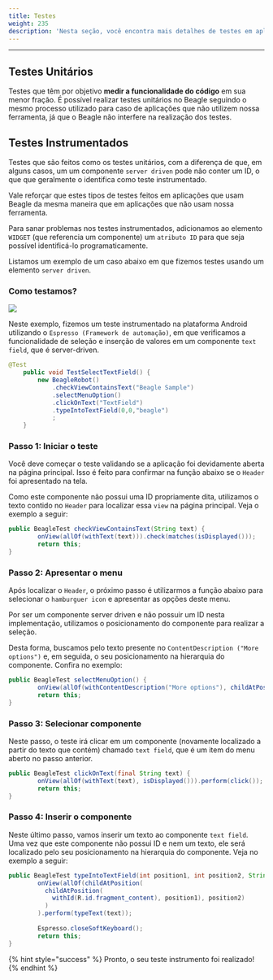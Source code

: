 ```yaml
---
title: Testes
weight: 235
description: 'Nesta seção, você encontra mais detalhes de testes em aplicações com o Beagle.'
---
```


---

## Testes Unitários

Testes que têm por objetivo **medir a funcionalidade do código** em sua menor fração. É possível realizar testes unitários no Beagle seguindo o mesmo processo utilizado para caso de aplicações que não utilizem nossa ferramenta, já que o Beagle não interfere na realização dos testes. 

## Testes Instrumentados

Testes que são feitos como os testes unitários, com a diferença de que, em alguns casos, um um componente `server driven` pode não conter um ID, o que que geralmente o identifica como teste instrumentado.

Vale reforçar que estes tipos de testes feitos em aplicações que usam Beagle da mesma maneira que em aplicações que não usam nossa ferramenta.  

Para sanar problemas nos testes instrumentados, adicionamos ao elemento `WIDGET` \(que referencia um componente\) um `atributo ID` para que seja possível identificá-lo programaticamente.

Listamos um exemplo de um caso abaixo em que fizemos testes usando um elemento `server driven`.

### Como testamos?

![](../../.gitbook/assets/gif-teste.gif)

Neste exemplo, fizemos um teste instrumentado na plataforma Android utilizando o `Espresso (Framework de automação)`, em que verificamos a funcionalidade de seleção e inserção de valores em um componente `text field`, que é server-driven. 

```java
@Test
    public void TestSelectTextField() {
        new BeagleRobot()
            .checkViewContainsText("Beagle Sample")
            .selectMenuOption()
            .clickOnText("TextField")
            .typeIntoTextField(0,0,"beagle")
            ;
    }
```

### Passo 1: Iniciar o teste

Você deve começar o teste validando se a aplicação foi devidamente aberta na página principal. Isso é feito para confirmar na função abaixo se o `Header` foi apresentado na tela. 

Como este componente não possui uma ID propriamente dita, utilizamos o texto contido no `Header` para localizar essa `view` na página principal. Veja o exemplo a seguir: 

```java
public BeagleTest checkViewContainsText(String text) {
        onView(allOf(withText(text))).check(matches(isDisplayed()));
        return this;
}
```

### Passo 2: Apresentar o menu

Após localizar o `Header`, o próximo passo é utilizarmos a função abaixo para selecionar o `hamburguer icon`  e apresentar as opções deste menu.

Por ser um componente server driven e não possuir um ID nesta implementação,  utilizamos o posicionamento do componente para realizar a seleção. 

Desta forma, buscamos pelo texto presente no `ContentDescription ("More options")` e, em seguida, o seu posicionamento na hierarquia do componente. Confira no exemplo: 

```java
public BeagleTest selectMenuOption() {
        onView(allOf(withContentDescription("More options"), childAtPosition(childAtPosition(withId(R.id.action_bar), 1), 0))).perform(click());
        return this;
}
```

### Passo 3: Selecionar componente

Neste passo, o teste irá clicar em um componente \(novamente localizado a partir do texto que contém\) chamado `text field`, que é um item do menu aberto no passo anterior.

```java
public BeagleTest clickOnText(final String text) {
        onView(allOf(withText(text), isDisplayed())).perform(click());
        return this;
}
```

### Passo 4: Inserir o componente

Neste último passo, vamos inserir um texto ao componente `text field`. Uma vez que este componente não possui ID e nem um texto, ele será localizado pelo seu posicionamento na hierarquia do componente. Veja no exemplo a seguir: 

```java
public BeagleTest typeIntoTextField(int position1, int position2, String text) {
        onView(allOf(childAtPosition(
          childAtPosition(
            withId(R.id.fragment_content), position1), position2)
          )
        ).perform(typeText(text));
                
        Espresso.closeSoftKeyboard();
        return this;
}
```

{% hint style="success" %}
Pronto, o seu teste instrumento foi realizado!
{% endhint %}
